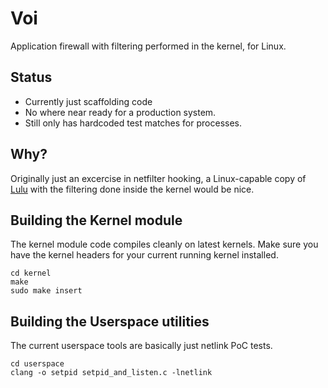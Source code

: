 # Voi
Application firewall with filtering performed in the kernel, for Linux.

## Status
- Currently just scaffolding code
- No where near ready for a production system.
- Still only has hardcoded test matches for processes.

## Why?
Originally just an excercise in netfilter hooking, a Linux-capable copy of [Lulu](https://objective-see.com/products/lulu.html) with the filtering done inside the kernel would be nice.

## Building the Kernel module
The kernel module code compiles cleanly on latest kernels. Make sure you have the kernel headers for your current running kernel installed.
```
cd kernel
make
sudo make insert
```

## Building the Userspace utilities
The current userspace tools are basically just netlink PoC tests.
```
cd userspace
clang -o setpid setpid_and_listen.c -lnetlink
```
